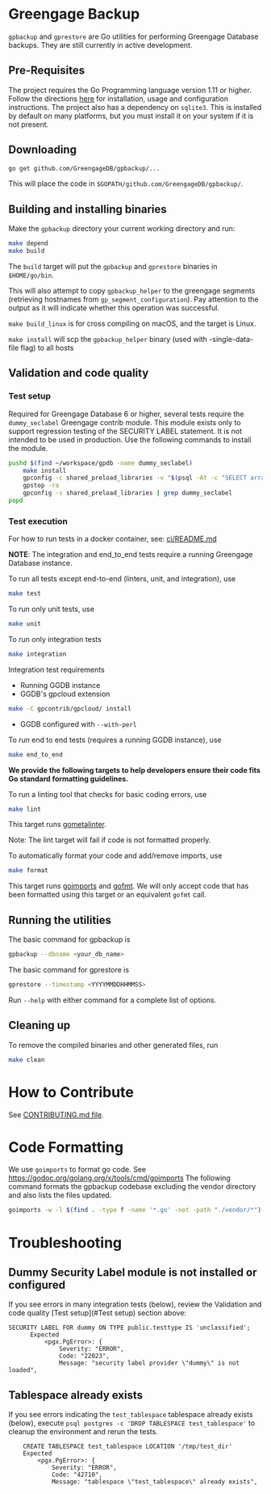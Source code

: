 # Greengage Backup

`gpbackup` and `gprestore` are Go utilities for performing Greengage Database backups.  They are still currently in active development.

## Pre-Requisites

The project requires the Go Programming language version 1.11 or higher. Follow the directions [here](https://golang.org/doc/) for installation, usage and configuration instructions.
The project also has a dependency on `sqlite3`. This is installed by default on many platforms, but you must install it on your system if it is not present.

## Downloading

```bash
go get github.com/GreengageDB/gpbackup/...
```

This will place the code in `$GOPATH/github.com/GreengageDB/gpbackup/`.

## Building and installing binaries

Make the `gpbackup` directory your current working directory and run:

```bash
make depend
make build
```

The `build` target will put the `gpbackup` and `gprestore` binaries in `$HOME/go/bin`.

This will also attempt to copy `gpbackup_helper` to the greengage segments (retrieving hostnames from `gp_segment_configuration`). Pay attention to the output as it will indicate whether this operation was successful.

`make build_linux` is for cross compiling on macOS, and the target is Linux.

`make install` will scp the `gpbackup_helper` binary (used with -single-data-file flag) to all hosts

## Validation and code quality

### Test setup

Required for Greengage Database 6 or higher, several tests require the `dummy_seclabel` Greengage contrib module. This module exists only to support regression testing of the SECURITY LABEL statement. It is not intended to be used in production. Use the following commands to install the module.

```bash
pushd $(find ~/workspace/gpdb -name dummy_seclabel)
    make install
    gpconfig -c shared_preload_libraries -v "$(psql -At -c "SELECT array_to_string(array_append(string_to_array(current_setting('shared_preload_libraries'), ','), 'dummy_seclabel'), ',')" postgres)"
    gpstop -ra
    gpconfig -s shared_preload_libraries | grep dummy_seclabel
popd

```

### Test execution

For how to run tests in a docker container, see: [ci/README.md](ci/README.md)

**NOTE**: The integration and end_to_end tests require a running Greengage Database instance.

To run all tests except end-to-end (linters, unit, and integration), use
```bash
make test
```
To run only unit tests, use
```bash
make unit
```
To run only integration tests
```bash
make integration
```
Integration test requirements
 - Running GGDB instance
 - GGDB's gpcloud extension
```bash
make -C gpcontrib/gpcloud/ install
```
 - GGDB configured with `--with-perl`

To run end to end tests (requires a running GGDB instance), use
```bash
make end_to_end
```

**We provide the following targets to help developers ensure their code fits Go standard formatting guidelines.**

To run a linting tool that checks for basic coding errors, use
```bash
make lint
```
This target runs [gometalinter](https://github.com/alecthomas/gometalinter).

Note: The lint target will fail if code is not formatted properly.


To automatically format your code and add/remove imports, use
```bash
make format
```
This target runs [goimports](https://godoc.org/golang.org/x/tools/cmd/goimports) and [gofmt](https://golang.org/cmd/gofmt/).
We will only accept code that has been formatted using this target or an equivalent `gofmt` call.

## Running the utilities

The basic command for gpbackup is
```bash
gpbackup --dbname <your_db_name>
```

The basic command for gprestore is
```bash
gprestore --timestamp <YYYYMMDDHHMMSS>
```

Run `--help` with either command for a complete list of options.

## Cleaning up

To remove the compiled binaries and other generated files, run
```bash
make clean
```

# How to Contribute

See [CONTRIBUTING.md file](https://github.com/GreengageDB/gpbackup/blob/master/CONTRIBUTING.md).

# Code Formatting

We use `goimports` to format go code. See https://godoc.org/golang.org/x/tools/cmd/goimports
The following command formats the gpbackup codebase excluding the vendor directory and also lists the files updated.
```bash
goimports -w -l $(find . -type f -name '*.go' -not -path "./vendor/*")
```

# Troubleshooting

## Dummy Security Label module is not installed or configured

If you see errors in many integration tests (below), review the
Validation and code quality [Test setup](#Test setup) section above:

```
SECURITY LABEL FOR dummy ON TYPE public.testtype IS 'unclassified';
      Expected
          <pgx.PgError>: {
              Severity: "ERROR",
              Code: "22023",
              Message: "security label provider \"dummy\" is not loaded",
```

## Tablespace already exists

If you see errors indicating the `test_tablespace` tablespace already
exists (below), execute `psql postgres -c 'DROP TABLESPACE
test_tablespace'` to cleanup the environment and rerun the tests.

```
    CREATE TABLESPACE test_tablespace LOCATION '/tmp/test_dir'
    Expected
        <pgx.PgError>: {
            Severity: "ERROR",
            Code: "42710",
            Message: "tablespace \"test_tablespace\" already exists",
```
